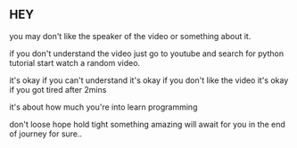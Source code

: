 ## HEY
you may don't like the speaker of the video or something about it.

if you don't understand the video just go to youtube and search for python tutorial start watch a random video.

it's okay if you can't understand
it's okay if you don't like the video
it's okay if you got tired after 2mins

it's about how much you're into learn programming

don't loose hope hold tight something amazing will await for you in the end of journey for sure..